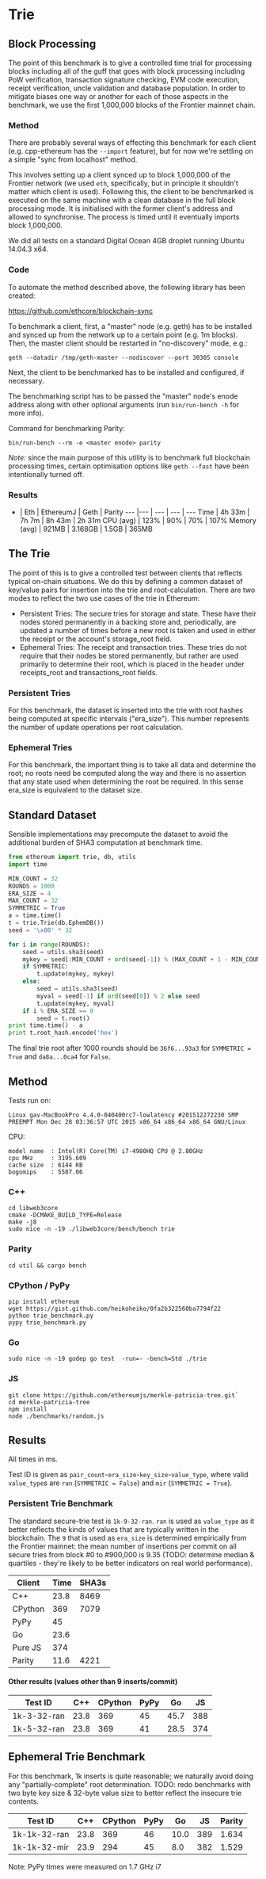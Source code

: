# Trie

## Block Processing

The point of this benchmark is to give a controlled time trial for processing blocks including all of the guff that goes with block processing including PoW verification, transaction signature checking, EVM code execution, receipt verification, uncle validation and database population. In order to mitigate biases one way or another for each of those aspects in the benchmark, we use the first 1,000,000 blocks of the Frontier mainnet chain.

### Method

There are probably several ways of effecting this benchmark for each client (e.g. cpp-ethereum has the `--import` feature), but for now we're settling on a simple "sync from localhost" method.

This involves setting up a client synced up to block 1,000,000 of the Frontier network (we used `eth`, specifically, but in principle it shouldn't matter which client is used). Following this, the client to be benchmarked is executed on the same machine with a clean database in the full block processing mode. It is initialised with the former client's address and allowed to synchronise. The process is timed until it eventually imports block 1,000,000.

We did all tests on a standard Digital Ocean 4GB droplet running Ubuntu 14.04.3 x64.

### Code

To automate the method described above, the following library has been created:

https://github.com/ethcore/blockchain-sync

To benchmark a client, first, a "master" node (e.g. geth) has to be installed and synced up from the network up to a certain point (e.g. 1m blocks). Then, the master client should be restarted in "no-discovery" mode, e.g.:

```
geth --datadir /tmp/geth-master --nodiscover --port 30305 console
```

Next, the client to be benchmarked has to be installed and configured, if necessary. 

The benchmarking script has to be passed the "master" node's enode address along with other optional arguments (run `bin/run-bench -h` for more info). 

Command for benchmarking Parity:
```
bin/run-bench --rm -e <master enode> parity
```

*Note:* since the main purpose of this utility is to benchmark full blockchain processing times, certain optimisation options like `geth --fast` have been intentionally turned off.

### Results

- | Eth | EthereumJ | Geth | Parity
--- |--- | --- | --- | ---
Time | 4h 33m | 7h 7m | 8h 43m | 2h 31m
CPU (avg) | 123% | 90% | 70% | 107%
Memory (avg) | 921MB | 3.168GB | 1.5GB | 365MB

## The Trie

The point of this is to give a controlled test between clients that reflects typical on-chain situations. We do this by defining a common dataset of key/value pairs for insertion into the trie and root-calculation. There are two modes to reflect the two use cases of the trie in Ethereum:

- Persistent Tries: The secure tries for storage and state. These have their nodes stored permanently in a backing store and, periodically, are updated a number of times before a new root is taken and used in either the receipt or the account's storage_root field.
- Ephemeral Tries: The receipt and transaction tries. These tries do not require that their nodes be stored permanently, but rather are used primarily to determine their root, which is placed in the header under receipts_root and transactions_root fields.

### Persistent Tries

For this benchmark, the dataset is inserted into the trie with root hashes being computed at specific intervals ("era_size"). This number represents the number of update operations per root calculation.

### Ephemeral Tries

For this benchmark, the important thing is to take all data and determine the root; no roots need be computed along the way and there is no assertion that any state used when determining the root be required. In this sense era_size is equivalent to the dataset size.

## Standard Dataset

Sensible implementations may precompute the dataset to avoid the additional burden of SHA3 computation at benchmark time.

```python
from ethereum import trie, db, utils
import time

MIN_COUNT = 32
ROUNDS = 1000
ERA_SIZE = 4
MAX_COUNT = 32
SYMMETRIC = True
a = time.time()
t = trie.Trie(db.EphemDB())
seed = '\x00' * 32

for i in range(ROUNDS):
    seed = utils.sha3(seed)
    mykey = seed[:MIN_COUNT + ord(seed[-1]) % (MAX_COUNT + 1 - MIN_COUNT)]
    if SYMMETRIC:
        t.update(mykey, mykey)
    else:
        seed = utils.sha3(seed)
        myval = seed[-1] if ord(seed[0]) % 2 else seed
        t.update(mykey, myval)
    if i % ERA_SIZE == 0
        seed = t.root()
print time.time() - a 
print t.root_hash.encode('hex')
```

The final trie root after 1000 rounds should be `36f6...93a3` for `SYMMETRIC = True` and `da8a...0ca4` for `False`.


## Method

Tests run on:
```
Linux gav-MacBookPro 4.4.0-040400rc7-lowlatency #201512272230 SMP PREEMPT Mon Dec 28 03:36:57 UTC 2015 x86_64 x86_64 x86_64 GNU/Linux
```

CPU:
```
model name	: Intel(R) Core(TM) i7-4980HQ CPU @ 2.80GHz
cpu MHz		: 3195.609
cache size	: 6144 KB
bogomips	: 5587.06
```

### C++

```
cd libweb3core
cmake -DCMAKE_BUILD_TYPE=Release
make -j8
sudo nice -n -19 ./libweb3core/bench/bench trie
```

### Parity

```
cd util && cargo bench
```

### CPython / PyPy
```
pip install ethereum
wget https://gist.github.com/heikoheiko/0fa2b322560ba7794f22
python trie_benchmark.py
pypy trie_benchmark.py
```

### Go

```
sudo nice -n -19 godep go test  -run=- -bench=Std ./trie
```

### JS
```
git clone https://github.com/ethereumjs/merkle-patricia-tree.git`
cd merkle-patricia-tree
npm install
node ./benchmarks/random.js
```

## Results

All times in ms.

Test ID is given as `pair_count`-`era_size`-`key_size`-`value_type`, where valid `value_type`s are `ran` (`SYMMETRIC = False`) and `mir` (`SYMMETRIC = True`).

### Persistent Trie Benchmark

The standard secure-trie test is `1k-9-32-ran`. `ran` is used as `value_type` as it better reflects the kinds of values that are typically written in the blockchain. The `9` that is used as `era_size` is determined empirically from the Frontier mainnet: the mean number of insertions per commit on all secure tries from block #0 to #900,000 is 9.35 (TODO: determine median & quartiles - they're likely to be better indicators on real world performance).

| Client      | Time | SHA3s |
| ----------- | --------- | ----- |
| C++ | 23.8 | 8469 |
| CPython | 369 | 7079 |
| PyPy | 45 | |
| Go | 23.6 | |
| Pure JS | 374 | |
| Parity | 11.6 | 4221 |

#### Other results (values other than 9 inserts/commit)

| Test ID      | C++  | CPython | PyPy | Go  | JS  |
| ------------ | ------ | ----- | --- | ---- | --- |
| 1k-3-32-ran  | 23.8   | 369   | 45 | 45.7  | 388 |
| 1k-5-32-ran  | 23.8   | 369   | 41 | 28.5  | 374 |

## Ephemeral Trie Benchmark

For this benchmark, 1k inserts is quite reasonable; we naturally avoid doing any "partially-complete" root determination. TODO: redo benchmarks with two byte key size & 32-byte value size to better reflect the insecure trie contents.

| Test ID      | C++  | CPython | PyPy | Go  | JS  | Parity |
| ------------ | ------ | ----- | --- | ---- | --- | ------ |
| 1k-1k-32-ran | 23.8   | 369   | 46 | 10.0  | 389 | 1.634  |
| 1k-1k-32-mir | 23.9   | 294   | 45 | 8.0   | 382 | 1.529  |

Note: PyPy times were measured on 1.7 GHz i7